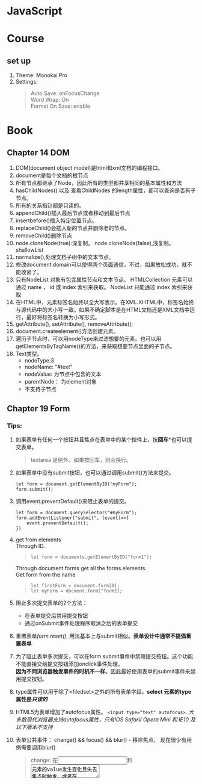 # JavaScript

# Course
## set up

1. Theme: Monokai Pro
2. Settings:
   > Auto Save: onFocusChange  
   > Word Wrap: On  
   > Format On Save: enable



# Book

## Chapter 14 DOM
1. DOM(document object model)是html和xml文档的编程接口。
2. document是每个文档的根节点
3. 所有节点都继承了Node，因此所有的类型都共享相同的基本属性和方法
4. hasChildNodes() 以及 查看ChildNodes 的length属性，都可以查询是否有子节点。
5. 所有的关系指针都是只读的。
6. appendChild()插入最后节点或者移动到最后节点
7. insertbefore()插入特定位置节点。
8. replaceChild()会插入新的节点并删除老的节点。
9. removeChild()删除节点
10. node.cloneNode(true):深复制。 node.cloneNode(false),浅复制。shallowList
11. normalize(),处理文档子树中的文本节点。
12. 修改document.domain可以使得两个页面通信，不过，如果放松成功，就不能收紧了。
13. 只有NodeList 对象有包含属性节点和文本节点。 HTMLCollection 元素可以通过 name ， id 或 index 索引来获取。 NodeList 只能通过 index 索引来获取
14. 在HTML中，元素标签名始终以全大写表示。在XML.XHTML中，标签名始终与源代码中的大小写一致。如果不确定脚本是在HTML文档还是XML文档中运行，最好将标签名转换为小写形式。
15. getAttribute(), setAttribute(), removeAttribute(); 
16. document.createelement()方法创建元素。
17. 遍历子节点时，可以用nodeType来过滤想要的元素。也可以用getElementsByTagName()的方法，来获取想要节点里面的子节点。
18. Text类型。
	* nodeType:3
	* nodeName: "#text"
	* nodeValue: 为节点中包含的文本
	* parentNode： 为element对象
	* 不支持子节点




## Chapter 19 Form
### Tips:
1. 如果表单有任何一个按钮并且焦点在表单中的某个控件上，按**回车***也可以提交表单。    
	> textarea 是例外，如果按回车，则会换行。
2. 如果表单中没有submit按钮，也可以通过调用submit()方法来提交。
	```
	let form = document.getElementByID("myForm");
	form.submit();
	```
3. 调用event.preventDefault()来阻止表单的提交。
	```
	let form = document.querySelector("#myForm");
	form.addEventListener("submit", (event)=>{
		event.preventDefault();
	})
	```
4. get from elements    
   Through ID.    
    >`let form = documents.getElementByID("form1");`   
     
     
   Through document.forms get all the forms elements.    
   Get form from the name    
    >`let firstForm = document.form[0];`    
    >`let myForm = docment.form["form2];`
5. 阻止多次提交表单的2个方法：
	* 在表单提交后禁用提交按钮
	* 通过onSubmit事件处理程序取消之后的表单提交
6. 重置表单*form.reset()*, 用法基本上与submit相似。**表单设计中通常不提倡重置表单**
7. 为了阻止表单多次提交，可以在form submit事件中禁用提交按钮。这个功能不能直接交给提交按钮添加onclick事件处理。    
**因为不同浏览器触发事件的时机不一样**。因此最好使用表单的submit事件来禁用提交按钮。
8. type属性可以用于除了\<filedset\>之外的所有表单字段。**select 元素的type属性是*只读的***
9. HTML5为表单增加了autofocus属性。 `<input type="text" autofocus>`. *大多数现代浏览器支持autofocus属性，只有IOS Safari/ Opera Mini 和 IE10 及以下版本不支持*
10. 表单公共事件： change() && focus() && blur() - 移除焦点， 现在很少有用例需要调用blur()    
	> change: 在<input>和<textarea>元素的value发生变化且失去焦点时触发，或者在<select>元素中选中项发生变化的触发。3
	> blur 和 change 事件的关系没有明确的定义，有些浏览blur事件会优先change，有些则反之。
11. <textarea>不能在HTML中指定最大允许的字节数
12. select事件和select()。文本有selectionStart和selectionEnd属性，用于获取选取的值。用String.subString来过滤。
13. keypress事件，可以过滤想要用户输入的内容，例如只能输入数字。
	> String.fromCharCode()可以把事件中的charCode转换成字符串。
	> 为了应对Safari3.1和Firefox老版本（它们的非字符键也会出发keypress)，\[Firefox所有非非字符键的charCode都是0，Safari的都是8\], 因此可以这么判断 `if(!/\d/.test(String.fromCharCode(event.charCode)) && event.charCode > 9)`
	> 解决Ctrl+C/V组合键 `if(!/\d/.test(String.fromCharCode(event.charCode)) && event.charCode > 9 && !event.ctrlKey)`
	```JavaScript
	form.elements["phone"].addEventListener("keypress", (event)=>{
		if(!/\d/.test(String.fromCharCode(event.charCode)) && event.charCode > 9 && !event.ctrlKey){
			event.preventDefault();
		}
	})
	```
14. HTML5约束验证API只有支持HTML这部分的浏览器才有，包括所有现代浏览器(除了Safari)和IE10+。
15. `required`属性适用于_<input>,<textarea>和<select>_。


## RegExp
1. RegExp object is used for matching text with a pattern.
2. two ways to construct a regular expression    
	> `const re = /ab+c/;` If the regular expression remains constant, using this can improve performance.
	> `const re = new RegExp("ab+c");` Using the constructor function provides runtime compilation of the regular expression
3. 正则表达式.test(). 用于验证正则表达式。返回布尔值。
4. 